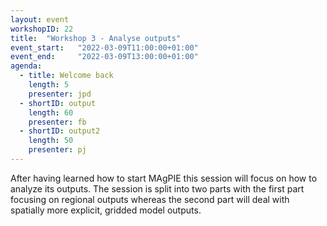```yaml
---
layout: event
workshopID: 22
title:  "Workshop 3 - Analyse outputs"
event_start:   "2022-03-09T11:00:00+01:00"
event_end:     "2022-03-09T13:00:00+01:00"
agenda:
  - title: Welcome back
    length: 5
    presenter: jpd
  - shortID: output
    length: 60
    presenter: fb
  - shortID: output2
    length: 50
    presenter: pj
---
```


After having learned how to start MAgPIE this session will focus on how to analyze its outputs. The session is split into two parts with the first part focusing on regional outputs whereas the second part will deal with spatially more explicit, gridded model outputs.
